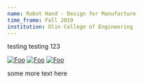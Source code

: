 ```yaml
---
name: Robot Hand - Design for Manufacture
time_frame: Fall 2019
institution: Olin College of Engineering
---
```

testing testing 123

<a target="_blank" href="/imgs/full_assembly_2.jpg">![Foo](/imgs/full_assembly_2.jpg)</a>
<a target="_blank" href="/imgs/full_assembly.png">![Foo](/imgs/full_assembly.png)</a>
<a target="_blank" href="/imgs/full_assembly_3.jpg">![Foo](/imgs/full_assembly_3.jpg)</a>

some more text here
